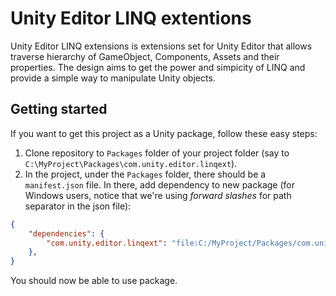# Unity Editor LINQ extentions

Unity Editor LINQ extensions is extensions set for Unity Editor that allows traverse hierarchy of GameObject, Components, Assets and their properties. The design aims to get the power and simpicity of LINQ and provide a simple way to manipulate Unity objects.

## Getting started

If you want to get this project as a Unity package, follow these easy steps:

1. Clone repository to `Packages` folder of your project folder (say to `C:\MyProject\Packages\com.unity.editor.linqext`).
2. In the project, under the `Packages` folder, there should be a `manifest.json` file. In there, add dependency to new package (for Windows users, notice that we're using _forward slashes_ for path separator in the json file):

```json
{
    "dependencies": {
        "com.unity.editor.linqext": "file:C:/MyProject/Packages/com.unity.editor.linqext"
    },
}
```

You should now be able to use package.
